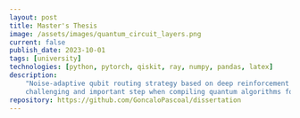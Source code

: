 ```yaml
---
layout: post
title: Master's Thesis
image: /assets/images/quantum_circuit_layers.png
current: false
publish_date: 2023-10-01
tags: [university]
technologies: [python, pytorch, qiskit, ray, numpy, pandas, latex]
description:
    "Noise-adaptive qubit routing strategy based on deep reinforcement learning. Qubit routing is a 
    challenging and important step when compiling quantum algorithms for realistic architectures."
repository: https://github.com/GoncaloPascoal/dissertation
---
```

